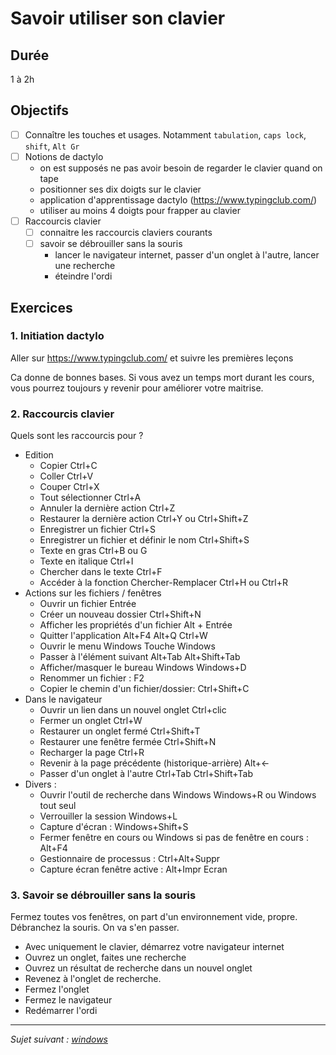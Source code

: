 # Savoir utiliser son clavier

## Durée 
1 à 2h

## Objectifs
- [ ] Connaître les touches et usages. 
    Notamment `tabulation`, `caps lock`, `shift`, `Alt Gr`
- [ ] Notions de dactylo
    - on est supposés ne pas avoir besoin de regarder le clavier quand on tape
    - positionner ses dix doigts sur le clavier
    - application d'apprentissage dactylo (https://www.typingclub.com/)
    - utiliser au moins 4 doigts pour frapper au clavier
- [ ] Raccourcis clavier
    - [ ] connaitre les raccourcis claviers courants
    - [ ] savoir se débrouiller sans la souris
        - lancer le navigateur internet, passer d'un onglet à l'autre, lancer une recherche
        - éteindre l'ordi


## Exercices
### 1. Initiation dactylo

Aller sur https://www.typingclub.com/ et suivre les premières leçons

Ca donne de bonnes bases. Si vous avez un temps mort durant les cours, vous pourrez toujours y revenir pour améliorer votre maitrise.

### 2. Raccourcis clavier

Quels sont les raccourcis pour ?

- Edition
    - Copier Ctrl+C
    - Coller Ctrl+V
    - Couper Ctrl+X
    - Tout sélectionner Ctrl+A
    - Annuler la dernière action Ctrl+Z
    - Restaurer la dernière action Ctrl+Y ou Ctrl+Shift+Z
    - Enregistrer un fichier Ctrl+S
    - Enregistrer un fichier et définir le nom Ctrl+Shift+S
    - Texte en gras Ctrl+B ou G
    - Texte en italique Ctrl+I
    - Chercher dans le texte Ctrl+F
    - Accéder à la fonction Chercher-Remplacer Ctrl+H ou Ctrl+R
- Actions sur les fichiers / fenêtres
    - Ouvrir un fichier Entrée
    - Créer un nouveau dossier Ctrl+Shift+N 
    - Afficher les propriétés d'un fichier Alt + Entrée
    - Quitter l'application Alt+F4 Alt+Q Ctrl+W
    - Ouvrir le menu Windows Touche Windows
    - Passer à l'élément suivant Alt+Tab Alt+Shift+Tab
    - Afficher/masquer le bureau Windows Windows+D
    - Renommer un fichier : F2
    - Copier le chemin d'un fichier/dossier: Ctrl+Shift+C
- Dans le navigateur
    - Ouvrir un lien dans un nouvel onglet Ctrl+clic
    - Fermer un onglet Ctrl+W
    - Restaurer un onglet fermé Ctrl+Shift+T 
    - Restaurer une fenêtre fermée Ctrl+Shift+N
    - Recharger la page Ctrl+R
    - Revenir à la page précédente (historique-arrière) Alt+<-
    - Passer d'un onglet à l'autre Ctrl+Tab Ctrl+Shift+Tab
- Divers : 
    - Ouvrir l'outil de recherche dans Windows Windows+R ou Windows tout seul
    - Verrouiller la session Windows+L
    - Capture d'écran : Windows+Shift+S
    - Fermer fenêtre en cours ou Windows si pas de fenêtre en cours : Alt+F4
    - Gestionnaire de processus : Ctrl+Alt+Suppr
    - Capture écran fenêtre active : Alt+Impr Ecran
    


### 3. Savoir se débrouiller sans la souris

Fermez toutes vos fenêtres, on part d'un environnement vide, propre.
Débranchez la souris. On va s'en passer.

- Avec uniquement le clavier, démarrez votre navigateur internet
- Ouvrez un onglet, faites une recherche
- Ouvrez un résultat de recherche dans un nouvel onglet
- Revenez à l'onglet de recherche.
- Fermez l'onglet
- Fermez le navigateur
- Redémarrer l'ordi


---

*Sujet suivant : [windows](./windows.md)*
